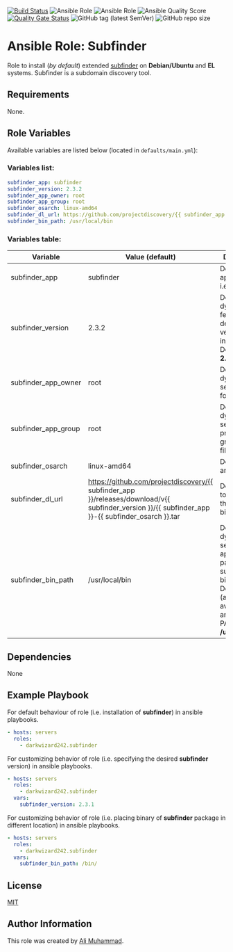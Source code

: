 [![Build Status](https://travis-ci.com/darkwizard242/ansible-role-subfinder.svg?branch=master)](https://travis-ci.com/darkwizard242/ansible-role-subfinder) ![Ansible Role](https://img.shields.io/ansible/role/47495?color=dark%20green%20) ![Ansible Role](https://img.shields.io/ansible/role/d/47495?label=role%20downloads) ![Ansible Quality Score](https://img.shields.io/ansible/quality/47495?label=ansible%20quality%20score) [![Quality Gate Status](https://sonarcloud.io/api/project_badges/measure?project=ansible-role-subfinder&metric=alert_status)](https://sonarcloud.io/dashboard?id=ansible-role-subfinder) ![GitHub tag (latest SemVer)](https://img.shields.io/github/tag/darkwizard242/ansible-role-subfinder?label=release) ![GitHub repo size](https://img.shields.io/github/repo-size/darkwizard242/ansible-role-subfinder?color=orange&style=flat-square)

# Ansible Role: Subfinder

Role to install (_by default_) extended [subfinder](https://github.com/projectdiscovery/subfinder) on **Debian/Ubuntu** and **EL** systems. Subfinder is a subdomain discovery tool.

## Requirements

None.

## Role Variables

Available variables are listed below (located in `defaults/main.yml`):

### Variables list:

```yaml
subfinder_app: subfinder
subfinder_version: 2.3.2
subfinder_app_owner: root
subfinder_app_group: root
subfinder_osarch: linux-amd64
subfinder_dl_url: https://github.com/projectdiscovery/{{ subfinder_app }}/releases/download/v{{ subfinder_version }}/{{ subfinder_app }}-{{ subfinder_osarch }}.tar
subfinder_bin_path: /usr/local/bin
```

### Variables table:

Variable            | Value (default)                                                                                                                                     | Description
------------------- | --------------------------------------------------------------------------------------------------------------------------------------------------- | -----------------------------------------------------------------------------------------------------------------------------------------------------------
subfinder_app       | subfinder                                                                                                                                           | Defines the app to install i.e. **subfinder**
subfinder_version   | 2.3.2                                                                                                                                               | Defined to dynamically fetch the desired version to install. Defaults to: **2.3.2**
subfinder_app_owner | root                                                                                                                                                | Defined to dynamically set the owner for the file..
subfinder_app_group | root                                                                                                                                                | Defined to dynamically set the primary group for the file.
subfinder_osarch    | linux-amd64                                                                                                                                         | Defines os architecture.
subfinder_dl_url    | <https://github.com/projectdiscovery/{{> subfinder_app }}/releases/download/v{{ subfinder_version }}/{{ subfinder_app }}-{{ subfinder_osarch }}.tar | Defines URL to download the subfinder binary from.
subfinder_bin_path  | /usr/local/bin                                                                                                                                      | Defined to dynamically set the appropriate path to store subfinder binary into. Defaults to (as generally available on any user's PATH): **/usr/local/bin**

## Dependencies

None

## Example Playbook

For default behaviour of role (i.e. installation of **subfinder**) in ansible playbooks.

```yaml
- hosts: servers
  roles:
    - darkwizard242.subfinder
```

For customizing behavior of role (i.e. specifying the desired **subfinder** version) in ansible playbooks.

```yaml
- hosts: servers
  roles:
    - darkwizard242.subfinder
  vars:
    subfinder_version: 2.3.1
```

For customizing behavior of role (i.e. placing binary of **subfinder** package in different location) in ansible playbooks.

```yaml
- hosts: servers
  roles:
    - darkwizard242.subfinder
  vars:
    subfinder_bin_path: /bin/
```

## License

[MIT](https://github.com/darkwizard242/ansible-role-subfinder/blob/master/LICENSE)

## Author Information

This role was created by [Ali Muhammad](https://www.linkedin.com/in/ali-muhammad-759791130/).
